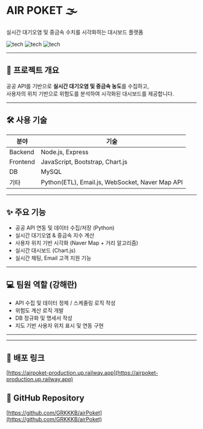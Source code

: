 # AIR POKET 🌫  
실시간 대기오염 및 중금속 수치를 시각화하는 대시보드 플랫폼

![tech](https://img.shields.io/badge/Backend-Node.js-green)
![tech](https://img.shields.io/badge/Frontend-JS-blue)
![tech](https://img.shields.io/badge/Visualization-Chart.js-orange)

---

## 📌 프로젝트 개요
공공 API를 기반으로 **실시간 대기오염 및 중금속 농도**를 수집하고,  
사용자의 위치 기반으로 위험도를 분석하여 시각화된 대시보드를 제공합니다.

---

## 🛠 사용 기술

| 분야 | 기술 |
|------|------|
| Backend | Node.js, Express |
| Frontend | JavaScript, Bootstrap, Chart.js |
| DB | MySQL |
| 기타 | Python(ETL), Email.js, WebSocket, Naver Map API |

---

## ✨ 주요 기능
- 공공 API 연동 및 데이터 수집/저장 (Python)
- 실시간 대기오염 & 중금속 지수 계산
- 사용자 위치 기반 시각화 (Naver Map + 거리 알고리즘)
- 실시간 대시보드 (Chart.js)
- 실시간 채팅, Email 고객 지원 기능

---

## 💻 팀원 역할 (강해란)
- API 수집 및 데이터 정제 / 스케줄링 로직 작성
- 위험도 계산 로직 개발
- DB 정규화 및 명세서 작성
- 지도 기반 사용자 위치 표시 및 연동 구현

---


---

## 🔗 배포 링크  
[https://airpoket-production.up.railway.app](https://airpoket-production.up.railway.app)

## 🔗 GitHub Repository  
[https://github.com/GRKKKB/airPoket](https://github.com/GRKKKB/airPoket)
